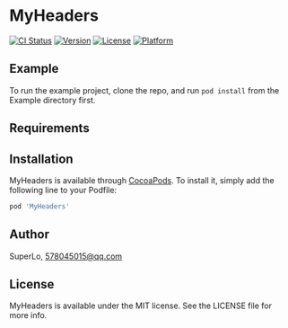 # MyHeaders

[![CI Status](https://img.shields.io/travis/SuperLo/MyHeaders.svg?style=flat)](https://travis-ci.org/SuperLo/MyHeaders)
[![Version](https://img.shields.io/cocoapods/v/MyHeaders.svg?style=flat)](https://cocoapods.org/pods/MyHeaders)
[![License](https://img.shields.io/cocoapods/l/MyHeaders.svg?style=flat)](https://cocoapods.org/pods/MyHeaders)
[![Platform](https://img.shields.io/cocoapods/p/MyHeaders.svg?style=flat)](https://cocoapods.org/pods/MyHeaders)

## Example

To run the example project, clone the repo, and run `pod install` from the Example directory first.

## Requirements

## Installation

MyHeaders is available through [CocoaPods](https://cocoapods.org). To install
it, simply add the following line to your Podfile:

```ruby
pod 'MyHeaders'
```

## Author

SuperLo, 578045015@qq.com

## License

MyHeaders is available under the MIT license. See the LICENSE file for more info.
